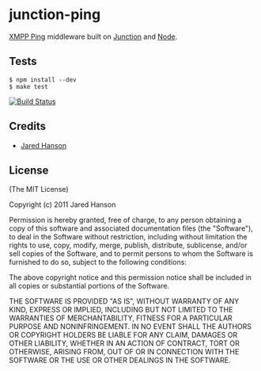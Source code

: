 # junction-ping

[XMPP Ping](http://xmpp.org/extensions/xep-0199.html) middleware built on [Junction](http://github.com/jaredhanson/junction)
and [Node](http://nodejs.org).

## Tests

    $ npm install --dev
    $ make test

[![Build Status](https://secure.travis-ci.org/jaredhanson/junction-ping.png)](http://travis-ci.org/jaredhanson/junction-ping)

## Credits

  - [Jared Hanson](http://github.com/jaredhanson)

## License

(The MIT License)

Copyright (c) 2011 Jared Hanson

Permission is hereby granted, free of charge, to any person obtaining a copy of
this software and associated documentation files (the "Software"), to deal in
the Software without restriction, including without limitation the rights to
use, copy, modify, merge, publish, distribute, sublicense, and/or sell copies of
the Software, and to permit persons to whom the Software is furnished to do so,
subject to the following conditions:

The above copyright notice and this permission notice shall be included in all
copies or substantial portions of the Software.

THE SOFTWARE IS PROVIDED "AS IS", WITHOUT WARRANTY OF ANY KIND, EXPRESS OR
IMPLIED, INCLUDING BUT NOT LIMITED TO THE WARRANTIES OF MERCHANTABILITY, FITNESS
FOR A PARTICULAR PURPOSE AND NONINFRINGEMENT. IN NO EVENT SHALL THE AUTHORS OR
COPYRIGHT HOLDERS BE LIABLE FOR ANY CLAIM, DAMAGES OR OTHER LIABILITY, WHETHER
IN AN ACTION OF CONTRACT, TORT OR OTHERWISE, ARISING FROM, OUT OF OR IN
CONNECTION WITH THE SOFTWARE OR THE USE OR OTHER DEALINGS IN THE SOFTWARE.

